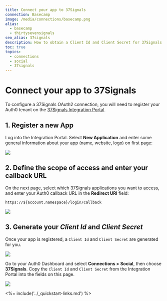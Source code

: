 ```yaml
---
title: Connect your app to 37Signals
connection: Basecamp
image: /media/connections/basecamp.png
alias:
  - basecamp
  - thirtysevensignals
seo_alias: 37signals
description: How to obtain a Client Id and Client Secret for 37Signals.
toc: true
topics:
  - connections
  - social
  - 37signals
---
```


# Connect your app to 37Signals

To configure a 37Signals OAuth2 connection, you will need to register your Auth0 tenant on the [37Signals Integration Portal](https://integrate.37signals.com/).

## 1. Register a new App

Log into the Integration Portal. Select **New Application** and enter some general information about your app (name, website, logo) on first page:

![](/media/articles/connections/social/37signals/37signals-register-1.png)

## 2. Define the scope of access and enter your callback URL

On the next page, select which 37Signals applications you want to access, and enter your Auth0 callback URL in the **Redirect URI** field:

    https://${account.namespace}/login/callback

![](/media/articles/connections/social/37signals/37signals-register-2.png)

## 3. Generate your *Client Id* and *Client Secret*

Once your app is registered, a `Client Id` and `Client Secret` are generated for you.

![](/media/articles/connections/social/37signals/37signals-register-4.png)

Go to your Auth0 Dashboard and select **Connections > Social**, then choose **37Signals**. Copy the `Client Id` and `Client Secret` from the Integration Portal into the fields on this page.

![](/media/articles/connections/social/37signals/37signals-add-connection.png)

<%= include('../_quickstart-links.md') %>
